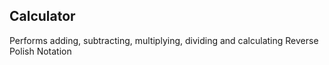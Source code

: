 ## Calculator

Performs adding, subtracting, multiplying, dividing and calculating Reverse Polish Notation
